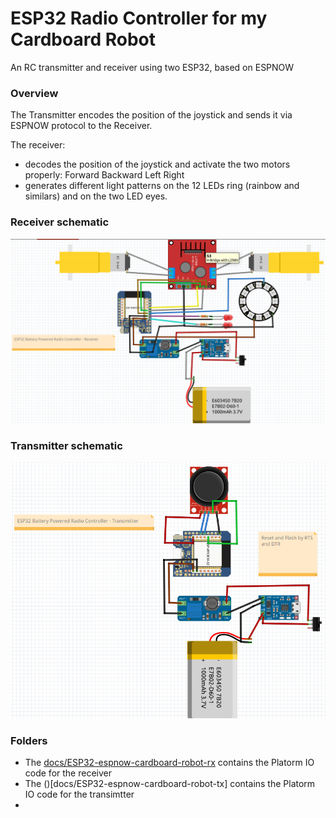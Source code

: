 # ESP32 Radio Controller for my Cardboard Robot
An RC transmitter and receiver using two ESP32, based on ESPNOW

### Overview
The Transmitter encodes the position of the joystick and sends it via ESPNOW protocol to the Receiver.

The receiver: 
* decodes the position of the joystick and activate the two motors properly: Forward Backward Left Right
* generates different light patterns on the 12 LEDs ring (rainbow and similars) and on the two LED eyes.

### Receiver schematic

![](docs/ESP32-cardboard-robot-rx.png)

### Transmitter schematic

![](docs/ESP32-cardboard-robot-tx.png)


### Folders

* The [docs/ESP32-espnow-cardboard-robot-rx](docs/ESP32-espnow-cardboard-robot-rx) contains the Platorm IO code for the receiver
* The ()[docs/ESP32-espnow-cardboard-robot-tx] contains the Platorm IO code for the transimtter
* 





